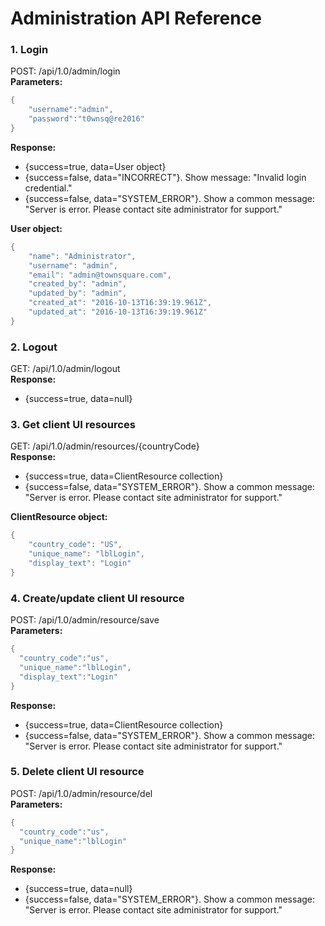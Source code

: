 # Administration API Reference
### 1. Login
POST: <HOST>/api/1.0/admin/login  
**Parameters:**
```csharp
{  
    "username":"admin",  
    "password":"t0wnsq@re2016"  
}
```
**Response:**
- {success=true, data=User object}
- {success=false, data="INCORRECT"}. Show message: "Invalid login credential."
- {success=false, data="SYSTEM_ERROR"}. Show a common message: "Server is error. Please contact site administrator for support."  

**User object:**
```csharp
{
    "name": "Administrator",
    "username": "admin",
    "email": "admin@townsquare.com",
    "created_by": "admin",
    "updated_by": "admin",
    "created_at": "2016-10-13T16:39:19.961Z",
    "updated_at": "2016-10-13T16:39:19.961Z"
}
```

### 2. Logout
GET: <HOST>/api/1.0/admin/logout  
**Response:**
- {success=true, data=null}

### 3. Get client UI resources
GET: <HOST>/api/1.0/admin/resources/{countryCode}  
**Response:**
- {success=true, data=ClientResource collection}
- {success=false, data="SYSTEM_ERROR"}. Show a common message: "Server is error. Please contact site administrator for support."  

**ClientResource object:**
```csharp
{
    "country_code": "US",
    "unique_name": "lblLogin",
    "display_text": "Login"
}
```

### 4. Create/update client UI resource
POST: <HOST>/api/1.0/admin/resource/save  
**Parameters:**
```csharp
{  
  "country_code":"us",
  "unique_name":"lblLogin",
  "display_text":"Login"
}
```
**Response:**
- {success=true, data=ClientResource collection}
- {success=false, data="SYSTEM_ERROR"}. Show a common message: "Server is error. Please contact site administrator for support."  

### 5. Delete client UI resource
POST: <HOST>/api/1.0/admin/resource/del  
**Parameters:**
```csharp
{  
  "country_code":"us",
  "unique_name":"lblLogin"
}
```
**Response:**
- {success=true, data=null}
- {success=false, data="SYSTEM_ERROR"}. Show a common message: "Server is error. Please contact site administrator for support."  


